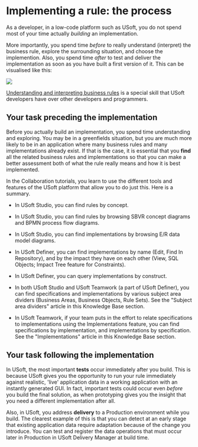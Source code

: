 # Implementing a rule: the process

As a developer, in a low-code platform such as USoft, you do not spend most of your time actually *building* an implementation.

More importantly, you spend time *before* to really understand (interpret) the business rule, explore the surrounding situation, and choose the implemention. Also, you spend time *after* to test and deliver the implementation as soon as you have built a first version of it. This can be visualised like this:

![](/api/Collaboration/Between%20business%20rules%20and%20implementations/assets/9909a8bb-1c01-4f60-a99d-ec17abc816e6.png)

[Understanding and interpreting business rules](/docs/Collaboration/Between%20business%20rules%20and%20implementations/Interpreting%20a%20business%20rule%20example.md) is a special skill that USoft developers have over other developers and programmers.

## Your task preceding the implementation

Before you actually build an implementation, you spend time understanding and exploring. You may be in a greenfields situation, but you are much more likely to be in an application where many business rules and many implementations already exist. If that is the case, it is essential that you **find** all the related business rules and implementations so that you can make a better assessment both of what the rule really means and how it is best implemented.

In the Collaboration tutorials, you learn to use the different tools and features of the USoft platform that allow you to do just this. Here is a summary.

- In USoft Studio, you can find rules by concept.

- In USoft Studio, you can find rules by browsing SBVR concept diagrams and BPMN process flow diagrams.
- In USoft Studio, you can find implementations by browsing E/R data model diagrams.
- In USoft Definer, you can find implementations by name (Edit, Find In Repository), and by the impact they have on each other (View, SQL Objects; Impact Tree feature for Constraints).
- In USoft Definer, you can query implementations by construct.
- In both USoft Studio and USoft Teamwork (a part of USoft Definer), you can find specifications and implementations by various subject area dividers (Business Areas, Business Objects, Rule Sets). See the "Subject area dividers" article in this Knowledge Base section.
- In USoft Teamwork, if your team puts in the effort to relate specifications to implementations using the Implementations feature, you can find specifications by implementation, and implementations by specification. See the "Implementations" article in this Knowledge Base section.

## Your task following the implementation

In USoft, the most important **tests** occur immediately after you build. This is because USoft gives you the opportunity to run your rule immediately against realistic, 'live' application data in a working application with an instantly generated GUI. In fact, important tests could occur even *before* you build the final solution, as when prototyping gives you the insight that you need a different implementation after all.

Also, in USoft, you address **delivery** to a Production environment while you build. The clearest example of this is that you can detect at an early stage that existing application data require adaptation because of the change you introduce. You can test and register the data operations that must occur later in Production in USoft Delivery Manager at build time.

 
